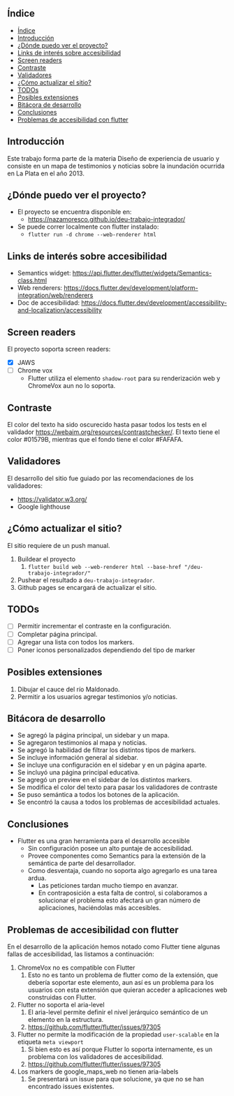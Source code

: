 ## Índice

- [Índice](#índice)
- [Introducción](#introducción)
- [¿Dónde puedo ver el proyecto?](#dónde-puedo-ver-el-proyecto)
- [Links de interés sobre accesibilidad](#links-de-interés-sobre-accesibilidad)
- [Screen readers](#screen-readers)
- [Contraste](#contraste)
- [Validadores](#validadores)
- [¿Cómo actualizar el sitio?](#cómo-actualizar-el-sitio)
- [TODOs](#todos)
- [Posibles extensiones](#posibles-extensiones)
- [Bitácora de desarrollo](#bitácora-de-desarrollo)
- [Conclusiones](#conclusiones)
- [Problemas de accesibilidad con flutter](#problemas-de-accesibilidad-con-flutter)

## Introducción

Este trabajo forma parte de la materia Diseño de experiencia de usuario y consiste en un mapa de testimonios y noticias sobre la inundación ocurrida en La Plata en el año 2013.

## ¿Dónde puedo ver el proyecto?

* El proyecto se encuentra disponible en:
  * https://nazamoresco.github.io/deu-trabajo-integrador/
* Se puede correr localmente con flutter instalado:
  * `flutter run -d chrome --web-renderer html`

## Links de interés sobre accesibilidad

* Semantics widget: https://api.flutter.dev/flutter/widgets/Semantics-class.html
* Web renderers: https://docs.flutter.dev/development/platform-integration/web/renderers
* Doc de accesibilidad: https://docs.flutter.dev/development/accessibility-and-localization/accessibility

## Screen readers

El proyecto soporta screen readers:

- [x] JAWS
- [ ] Chrome vox
   - Flutter utiliza el elemento `shadow-root` para su renderización web y ChromeVox aun no lo soporta.

## Contraste

El color del texto ha sido oscurecido hasta pasar todos los tests en el validador https://webaim.org/resources/contrastchecker/.
El texto tiene el color #01579B, mientras que el fondo tiene el color #FAFAFA.

## Validadores

El desarrollo del sitio fue guiado por las recomendaciones de los validadores:
* https://validator.w3.org/
* Google lighthouse

## ¿Cómo actualizar el sitio?

El sitio requiere de un push manual.
1. Buildear el proyecto
   1. `flutter build web --web-renderer html --base-href "/deu-trabajo-integrador/"`
2. Pushear el resultado a `deu-trabajo-integrador`.
3. Github pages se encargará de actualizar el sitio.

## TODOs

- [ ] Permitir incrementar el contraste en la configuración.
- [ ] Completar página principal.
- [ ] Agregar una lista con todos los markers.
- [ ] Poner iconos personalizados dependiendo del tipo de marker

## Posibles extensiones

1. Dibujar el cauce del río Maldonado.
2. Permitir a los usuarios agregar testimonios y/o noticias.

## Bitácora de desarrollo
- Se agregó la página principal, un sidebar y un mapa.
- Se agregaron testimonios al mapa y noticias.
- Se agregó la habilidad de filtrar los distintos tipos de markers.
- Se incluye información general al sidebar.
- Se incluye una configuración en el sidebar y en un página aparte.
- Se incluyó una página principal educativa.
- Se agregó un preview en el sidebar de los distintos markers.
- Se modifica el color del texto para pasar los validadores de contraste
- Se puso semántica a todos los botones de la aplicación.
- Se encontró la causa a todos los problemas de accesibilidad actuales.

##  Conclusiones

* Flutter es una gran herramienta para el desarrollo accesible
  * Sin configuración posee un alto puntaje de accesibilidad.
  * Provee componentes como Semantics para la extensión de la semántica de parte del desarrollador.
  * Como desventaja, cuando no soporta algo agregarlo es una tarea ardua.
    * Las peticiones tardan mucho tiempo en avanzar.
    * En contraposición a esta falta de control, si colaboramos a solucionar el problema esto afectará un gran número de aplicaciones, haciéndolas más accesibles.

## Problemas de accesibilidad con flutter

En el desarrollo de la aplicación hemos notado como Flutter tiene algunas fallas de accesibilidad, las listamos a continuación:

1. ChromeVox no es compatible con Flutter
   1. Esto no es tanto un problema de flutter como de la extensión, que debería soportar este elemento, aun así es un problema para los usuarios con esta extensión que quieran acceder a aplicaciones web construidas con Flutter.
2. Flutter no soporta el aria-level
   1. El aria-level permite definir el nivel jerárquico semántico de un elemento en la estructura.
   2. https://github.com/flutter/flutter/issues/97305
3. Flutter no permite la modificación de la propiedad `user-scalable` en la etiqueta `meta viewport`
   1. Si bien esto es así porque Flutter lo soporta internamente, es un problema con los validadores de accesibilidad.
   2. https://github.com/flutter/flutter/issues/97305
4. Los markers de google_maps_web no tienen aria-labels
   1. Se presentará un issue para que solucione, ya que no se han encontrado issues existentes.
